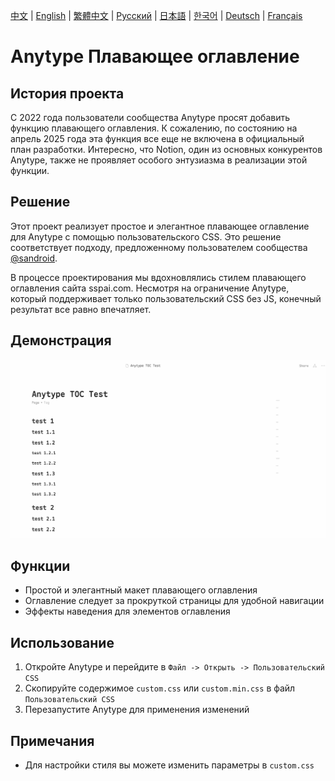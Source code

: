 [中文](../README.md) | [English](README_en-US.md) | [繁體中文](README_zh-TW.md) | [Русский](README_ru-RU.md) | [日本語](README_ja-JP.md) | [한국어](README_ko-KR.md) | [Deutsch](README_de-DE.md) | [Français](README_fr-FR.md)

# Anytype Плавающее оглавление

## История проекта
С 2022 года пользователи сообщества Anytype просят добавить функцию плавающего оглавления. К сожалению, по состоянию на апрель 2025 года эта функция все еще не включена в официальный план разработки. Интересно, что Notion, один из основных конкурентов Anytype, также не проявляет особого энтузиазма в реализации этой функции.

## Решение
Этот проект реализует простое и элегантное плавающее оглавление для Anytype с помощью пользовательского CSS. Это решение соответствует подходу, предложенному пользователем сообщества [@sandroid](https://community.anytype.io/t/custom-table-of-contents-custom-css/27360/8).

В процессе проектирования мы вдохновлялись стилем плавающего оглавления сайта sspai.com. Несмотря на ограничение Anytype, который поддерживает только пользовательский CSS без JS, конечный результат все равно впечатляет.

## Демонстрация
![Демонстрация плавающего оглавления](../image/IMG_20250411_234639.gif)

## Функции
- Простой и элегантный макет плавающего оглавления
- Оглавление следует за прокруткой страницы для удобной навигации
- Эффекты наведения для элементов оглавления

## Использование
1. Откройте Anytype и перейдите в `Файл -> Открыть -> Пользовательский CSS`
2. Скопируйте содержимое `custom.css` или `custom.min.css` в файл `Пользовательский CSS`
3. Перезапустите Anytype для применения изменений

## Примечания
- Для настройки стиля вы можете изменить параметры в `custom.css` 